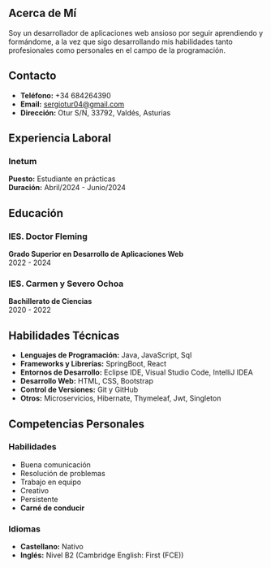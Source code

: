 ## Acerca de Mí
Soy un desarrollador de aplicaciones web ansioso por seguir aprendiendo y formándome, a la vez que sigo desarrollando mis habilidades tanto profesionales como personales en el campo de la programación.

## Contacto
- **Teléfono:** +34 684264390
- **Email:** sergiotur04@gmail.com
- **Dirección:** Otur S/N, 33792, Valdés, Asturias

## Experiencia Laboral

### Inetum
**Puesto:** Estudiante en prácticas  
**Duración:** Abril/2024 - Junio/2024  

## Educación

### IES. Doctor Fleming
**Grado Superior en Desarrollo de Aplicaciones Web**  
2022 - 2024

### IES. Carmen y Severo Ochoa
**Bachillerato de Ciencias**  
2020 - 2022

## Habilidades Técnicas
- **Lenguajes de Programación:** Java, JavaScript, Sql
- **Frameworks y Librerías:** SpringBoot, React
- **Entornos de Desarrollo:** Eclipse IDE, Visual Studio Code, IntelliJ IDEA
- **Desarrollo Web:** HTML, CSS, Bootstrap
- **Control de Versiones:** Git y GitHub
- **Otros:** Microservicios, Hibernate, Thymeleaf, Jwt, Singleton



## Competencias Personales

### Habilidades
 - Buena comunicación
 - Resolución de problemas
 - Trabajo en equipo
 - Creativo
 - Persistente
 - **Carné de conducir**

 
### Idiomas
 - **Castellano:** Nativo
 - **Inglés:** Nivel B2 (Cambridge English: First (FCE))
